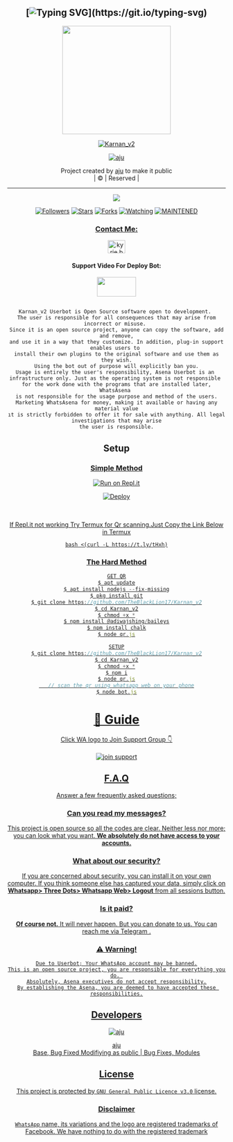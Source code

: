 <div align="center">

## [![Typing SVG](https://readme-typing-svg.herokuapp.com?font=Lemon+milk&color=F70000&lines=Welcome+to+Karnan_v2+WA+Bot...;Created+by+Aju....;This+is+a+Bgm+stickerbot...;With+more+features...)](https://git.io/typing-svg)


<div align="center">
  <a href="https://ibb.co/4wyvT9j"><img src="Karnan_V2.png""width="250" height="250"/>
  <p align="center">
<a href="#"><img title="Karnan_v2" src="https://img.shields.io/badge/-Karnan-red?&style=for-the-badge"></a>
</p>
  </p>
<p align="center">
<a href="https://github.com/TheBlackLion17"><img title="aju" src="https://img.shields.io/badge/author-TheBlackLion17?color=blue&style=for-the-badge&logo=github"></a>

</div>
<p align="center">
Project created by <a href="https://github.com/TheBlackLion17">aju</a> to make it public
    <br>
       | © |
        Reserved |
    <br> 
</p>

----

  <p align="center">
  <a href="https://github.com/TheBlackLion17/Karnan_v2 ">
    <img src="https://img.shields.io/github/repo-size/TheBlackLion17/Karnan_v2?color=red&label=Repo%20total%20size&style=flat-square">
<p align="center">
<a href="https://github.com/TheBlackLion17/followers"><img title="Followers" src="https://img.shields.io/github/followers/TheBlackLion17?color=grey&style=plastic"></a>
<a href="https://github.com/TheBlackLion17/Karnan_v2/stargazers/"><img title="Stars" src="https://img.shields.io/github/stars/TheBlackLion17/Karnan?color=grey&style=plastic"></a>
<a href="https://github.com/TheBlackLion17/Karnan_v2/network/members"><img title="Forks" src="https://img.shields.io/github/forks/TheBlackLion17/Karnan_v2?color=grey&style=plastic"></a>
<a href="https://github.com/TheBlackLion17/Karnan_v2/watchers"><img title="Watching" src="https://img.shields.io/github/watchers/TheBlackLion17/Karnan_v2?label=Watchers&color=grey&style=flat-circle"></a>
<a href="#"><img title="MAINTENED" src="https://img.shields.io/badge/UNMAINTENED-YES-red.svg"</a>
<h3 align="center">Contact Me:</h3>

</p>
    
<p align="center">

<a href="https://instagram.com/__ajuz___001?utm_medium=copy_link" target="blank"><img align="center" src="https://cdn.jsdelivr.net/npm/simple-icons@3.0.1/icons/instagram.svg" alt="kyrie.baran" height="30" width="40" /></a>

</p>

<h4 align="center">Support Video For Deploy Bot:</h4>

<p align="center">

<a href="https://youtu.be/dm_kVZ0m2eY" target="blank"><img align="center" src="https://upload.wikimedia.org/wikipedia/commons/thumb/e/e1/Logo_of_YouTube_%282015-2017%29.svg/1200px-Logo_of_YouTube_%282015-2017%29.svg.png" height="45" width="90" /></a>
```
  
Karnan_v2 Userbot is Open Source software open to development. 
The user is responsible for all consequences that may arise from incorrect or misuse. 
Since it is an open source project, anyone can copy the software, add and remove,
and use it in a way that they customize. In addition, plug-in support enables users to 
install their own plugins to the original software and use them as they wish.
Using the bot out of purpose will explicitly ban you.
Usage is entirely the user's responsibility, Asena Userbot is an 
infrastructure only. Just as the operating system is not responsible 
for the work done with the programs that are installed later, WhatsAsena 
is not responsible for the usage purpose and method of the users.
Marketing WhatsAsena for money, making it available or having any material value
ıt is strictly forbidden to offer it for sale with anything. All legal investigations that may arise
the user is responsible.
```


## Setup
<div align="center">

  ### <u> Simple Method <u>
  
[![Run on Repl.it](https://repl.it/badge/github/quiec/whatsAlfa)](https://replit.com/@TheBlackLion17/Karnan_v2-Qr)

[![Deploy](https://www.herokucdn.com/deploy/button.svg)](https://heroku.com/deploy?template=https://github.com/TheBlackLion17/Karnam_v2)
     </div>
<br>
<br >
If Repl.it not working Try Termux for Qr scanning.Just Copy the Link Below in Termux
```
bash <(curl -L https://t.ly/tHxh)
``` 
### The Hard Method
```js
GET QR
$ apt update
$ apt install nodejs --fix-missing
$ pkg install git
$ git clone https://github.com/TheBlackLion17/Karnan_v2
$ cd Karnan_v2
$ chmod +x *
$ npm install @adiwajshing/baileys
$ npm install chalk
$ node qr.js
```
      
```js
SETUP
$ git clone https://github.com/TheBlackLion17/Karnan_v2
$ cd Karnan_v2
$ chmod +x *
$ npm i
$ node qr.js
   // scan the qr using whatsapp web on your phone
$ node bot.js
```
# 📢 Guide
Click WA logo to Join Support Group 👇
    <br>
<br>
<a href="https://chat.whatsapp.com/E5UG3iYJ5d62LrTdZq7pXP"><img title="join support" src="https://img.shields.io/badge/join_support-afnanplk/pinkymwol?color=black&style=for-the-badge&logo=whatsapp"></a>
  <div align="center">

    

## F.A.Q
Answer a few frequently asked questions;
### Can you read my messages?
This project is open source so all the codes are clear. Neither less nor more; you can look what you want. **We absolutely do not have access to your accounts.**

### What about our security?
If you are concerned about security, you can install it on your own computer. If you think someone else has captured your data, simply click on **Whatsapp> Three Dots> Whatsapp Web> Logout** from all sessions button.

### Is it paid?
**Of course not.** It will never happen. But you can donate to us. You can reach me via [Telegram](https://t.me/fusuf) .

### ⚠️ Warning! 
```
Due to Userbot; Your WhatsApp account may be banned.
This is an open source project, you are responsible for everything you do. 
Absolutely, Asena executives do not accept responsibility.
By establishing the Asena, you are deemed to have accepted these responsibilities.
```
  
## Developers
  <div align="center">
    
  [![aju](https://github.com/TheBlackLion17.png?size=100)](https://github.com/TheBlackLion17)

[aju](https://github.com/TheBlackLion17)  
Base, Bug Fixed Modifiying  as   public | Bug Fixes, Modules
  </div>


## License
This project is protected by `GNU General Public Licence v3.0` license.

### Disclaimer
`WhatsApp` name, its variations and the logo are registered trademarks of Facebook. We have nothing to do with the registered trademark
